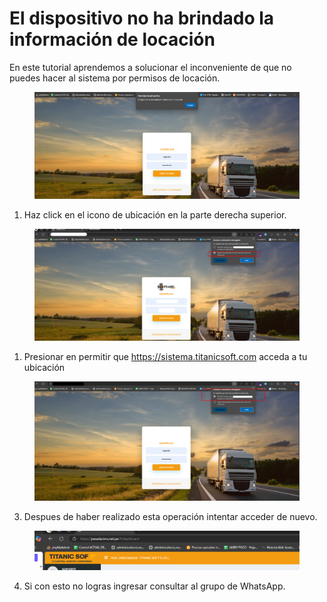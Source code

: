 # El dispositivo no ha brindado la información de locación

En este tutorial aprendemos a solucionar el inconveniente de que no puedes hacer al sistema por permisos de locación.

<figure><img src="../../.gitbook/assets/image (117).png" alt=""><figcaption></figcaption></figure>

1. Haz click en el icono de ubicación en la parte derecha superior.

<figure><img src="../../.gitbook/assets/image (219).png" alt=""><figcaption></figcaption></figure>

1. Presionar en permitir que https://sistema.titanicsoft.com acceda a tu ubicación

<figure><img src="../../.gitbook/assets/image (120).png" alt=""><figcaption></figcaption></figure>

3. Despues de haber realizado esta operación intentar acceder de nuevo.

<figure><img src="../../.gitbook/assets/image (121).png" alt=""><figcaption></figcaption></figure>

4. Si con esto no logras ingresar consultar al grupo de WhatsApp.
